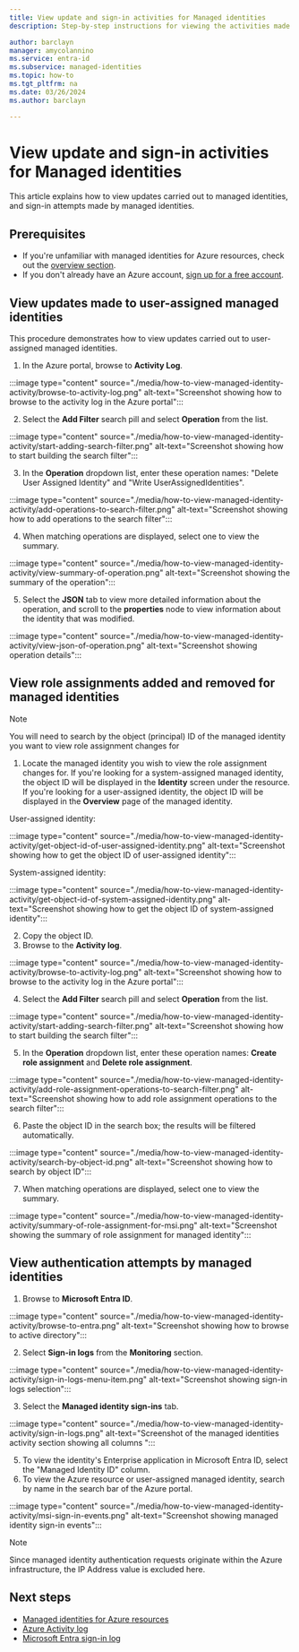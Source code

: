 ```yaml
---
title: View update and sign-in activities for Managed identities
description: Step-by-step instructions for viewing the activities made to managed identities, and authentications carried out by managed identities

author: barclayn
manager: amycolannino
ms.service: entra-id
ms.subservice: managed-identities
ms.topic: how-to
ms.tgt_pltfrm: na
ms.date: 03/26/2024
ms.author: barclayn

---
```


# View update and sign-in activities for Managed identities

This article explains how to view updates carried out to managed identities, and sign-in attempts made by managed identities.

## Prerequisites

- If you're unfamiliar with managed identities for Azure resources, check out the [overview section](overview.md).
- If you don't already have an Azure account, [sign up for a free account](https://azure.microsoft.com/free/).

## View updates made to user-assigned managed identities

This procedure demonstrates how to view updates carried out to user-assigned managed identities.

1. In the Azure portal, browse to **Activity Log**.

 :::image type="content" source="./media/how-to-view-managed-identity-activity/browse-to-activity-log.png" alt-text="Screenshot showing how to browse to the activity log in the Azure portal":::

2. Select the **Add Filter** search pill and select **Operation** from the list.

:::image type="content" source="./media/how-to-view-managed-identity-activity/start-adding-search-filter.png" alt-text="Screenshot showing how to start building the search filter":::

3. In the **Operation** dropdown list, enter these operation names: "Delete User Assigned Identity" and "Write UserAssignedIdentities".

:::image type="content" source="./media/how-to-view-managed-identity-activity/add-operations-to-search-filter.png" alt-text="Screenshot showing how to add operations to the search filter":::

4. When matching operations are displayed, select one to view the summary.

:::image type="content" source="./media/how-to-view-managed-identity-activity/view-summary-of-operation.png" alt-text="Screenshot showing the summary of the operation":::

5. Select the **JSON** tab to view more detailed information about the operation, and scroll to the **properties** node to view information about the identity that was modified.

:::image type="content" source="./media/how-to-view-managed-identity-activity/view-json-of-operation.png" alt-text="Screenshot showing operation details":::

## View role assignments added and removed for managed identities

 > [!NOTE] 
 > You will need to search by the object (principal) ID of the managed identity you want to view role assignment changes for

1. Locate the managed identity you wish to view the role assignment changes for. If you're looking for a system-assigned managed identity, the object ID will be displayed in the **Identity** screen under the resource. If you're looking for a user-assigned identity, the object ID will be displayed in the **Overview** page of the managed identity.

User-assigned identity:

:::image type="content" source="./media/how-to-view-managed-identity-activity/get-object-id-of-user-assigned-identity.png" alt-text="Screenshot showing how to get the object ID of user-assigned identity":::

System-assigned identity:

:::image type="content" source="./media/how-to-view-managed-identity-activity/get-object-id-of-system-assigned-identity.png" alt-text="Screenshot showing how to get the object ID of system-assigned identity":::

2. Copy the object ID.
3. Browse to the **Activity log**.

 :::image type="content" source="./media/how-to-view-managed-identity-activity/browse-to-activity-log.png" alt-text="Screenshot showing how to browse to the activity log in the Azure portal":::

4. Select the **Add Filter** search pill and select **Operation** from the list.

:::image type="content" source="./media/how-to-view-managed-identity-activity/start-adding-search-filter.png" alt-text="Screenshot showing how to start building the search filter":::

5. In the **Operation** dropdown list, enter these operation names: **Create role assignment** and **Delete role assignment**.

:::image type="content" source="./media/how-to-view-managed-identity-activity/add-role-assignment-operations-to-search-filter.png" alt-text="Screenshot showing how to add role assignment operations to the search filter":::

6. Paste the object ID in the search box; the results will be filtered automatically.

:::image type="content" source="./media/how-to-view-managed-identity-activity/search-by-object-id.png" alt-text="Screenshot showing how to search by object ID":::
 
7. When matching operations are displayed, select one to view the summary.
 
:::image type="content" source="./media/how-to-view-managed-identity-activity/summary-of-role-assignment-for-msi.png" alt-text="Screenshot showing the summary of role assignment for managed identity":::

## View authentication attempts by managed identities

1. Browse to **Microsoft Entra ID**.

:::image type="content" source="./media/how-to-view-managed-identity-activity/browse-to-entra.png" alt-text="Screenshot showing how to browse to active directory":::

2. Select **Sign-in logs** from the **Monitoring** section.

:::image type="content" source="./media/how-to-view-managed-identity-activity/sign-in-logs-menu-item.png" alt-text="Screenshot showing sign-in logs selection":::

3. Select the **Managed identity sign-ins** tab.

:::image type="content" source="./media/how-to-view-managed-identity-activity/sign-in-logs.png" alt-text="Screenshot of the managed identities activity section showing all columns "::: 

5. To view the identity's Enterprise application in Microsoft Entra ID, select the "Managed Identity ID" column.
6. To view the Azure resource or user-assigned managed identity, search by name in the search bar of the Azure portal.

:::image type="content" source="./media/how-to-view-managed-identity-activity/msi-sign-in-events.png" alt-text="Screenshot showing managed identity sign-in events"::: 

 > [!NOTE] 
 > Since managed identity authentication requests originate within the Azure infrastructure, the IP Address value is excluded here.

## Next steps

* [Managed identities for Azure resources](./overview.md)
* [Azure Activity log](/azure/azure-monitor/essentials/activity-log)
* [Microsoft Entra sign-in log](~/identity/monitoring-health/concept-sign-ins.md)
